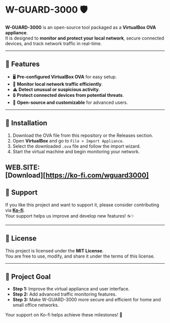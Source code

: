 # W-GUARD-3000 🛡️

**W-GUARD-3000** is an open-source tool packaged as a **VirtualBox OVA appliance**.  
It is designed to **monitor and protect your local network**, secure connected devices, and track network traffic in real-time.

---

## 🚀 Features

- 🖥️ **Pre-configured VirtualBox OVA** for easy setup.  
- 📡 **Monitor local network traffic efficiently**.  
- ⚠️ **Detect unusual or suspicious activity**.  
- 🔒 **Protect connected devices from potential threats**.  
- 🔧 **Open-source and customizable** for advanced users.

---

## 📝 Installation

1. Download the OVA file from this repository or the Releases section.  
2. Open **VirtualBox** and go to `File > Import Appliance`.  
3. Select the downloaded `.ova` file and follow the import wizard.  
4. Start the virtual machine and begin monitoring your network.

**WEB.SITE:**  
[Download][https://ko-fi.com/wguard3000]
---

## 💖 Support

If you like this project and want to support it, please consider contributing via **[Ko-fi](https://ko-fi.com/web.guard.3000)**.  
Your support helps us improve and develop new features! ☕✨

---

## 📄 License

This project is licensed under the **MIT License**.  
You are free to use, modify, and share it under the terms of this license.

---

## 🎯 Project Goal

- **Step 1:** Improve the virtual appliance and user interface.  
- **Step 2:** Add advanced traffic monitoring features.  
- **Step 3:** Make W-GUARD-3000 more secure and efficient for home and small office networks.  

Your support on Ko-fi helps achieve these milestones! 💪
